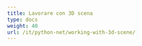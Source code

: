 ```yaml
---
title: Lavorare con 3D scena
type: docs
weight: 40
url: /it/python-net/working-with-3d-scene/
---
```

